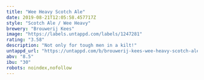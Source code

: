 ```yaml
---
title: "Wee Heavy Scotch Ale"
date: 2019-08-21T12:05:58.457717Z
style: "Scotch Ale / Wee Heavy"
brewery: "Brouwerij Kees"
image: "https://labels.untappd.com/labels/1247281"
rating: "3.58"
description: "Not only for tough men in a kilt!"
untappd_url: "https://untappd.com/b/brouwerij-kees-wee-heavy-scotch-ale/1247281"
abv: "8.5"
ibu: "30"
robots: noindex,nofollow
---
```

